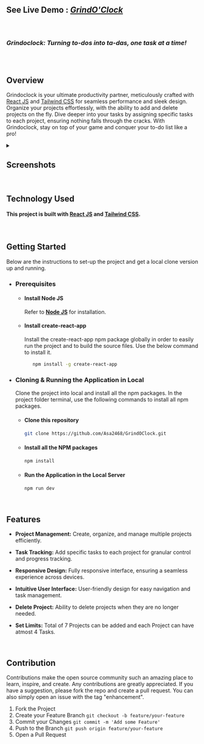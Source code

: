 ## See Live Demo : <strong><em>[GrindO'Clock](https://asa2468.github.io/GrindOClock/)</em></strong> 
<br>

##
### *Grindoclock: Turning to-dos into ta-das, one task at a time!*
##
<br>

## Overview
Grindoclock is your ultimate productivity partner, meticulously crafted with [React JS](https://reactjs.org/) and [Tailwind CSS](https://v2.tailwindcss.com/docs) for seamless performance and sleek design. Organize your projects effortlessly, with the ability to add and delete projects on the fly. Dive deeper into your tasks by assigning specific tasks to each project, ensuring nothing falls through the cracks. With Grindoclock, stay on top of your game and conquer your to-do list like a pro!
<br>
<details>
  <summary><h2>Screenshots</h2></summary>

  ![Screenshot 1](https://github.com/Asa2468/GrindOClock/blob/main/public/Screenshots/1.%20homepage_no_project_selected.png)
  ![Screenshot 2](https://github.com/Asa2468/GrindOClock/blob/main/public/Screenshots/2.%20add_new_project.png)
  ![Screenshot 3](https://github.com/Asa2468/GrindOClock/blob/main/public/Screenshots/3.%20provide_title_modal.png)
  ![Screenshot 4](https://github.com/Asa2468/GrindOClock/blob/main/public/Screenshots/4.%20provide_description_modal.png)
  ![Screenshot 5](https://github.com/Asa2468/GrindOClock/blob/main/public/Screenshots/5.%20provide_project_due_date_modal.png)
  ![Screenshot 6](https://github.com/Asa2468/GrindOClock/blob/main/public/Screenshots/6.%20individual_project_section.png)
  ![Screenshot 7](https://github.com/Asa2468/GrindOClock/blob/main/public/Screenshots/7.%20empty_task_modal.png)
  ![Screenshot 8](https://github.com/Asa2468/GrindOClock/blob/main/public/Screenshots/8.%20task_too_short_modal.png)
  ![Screenshot 9](https://github.com/Asa2468/GrindOClock/blob/main/public/Screenshots/9.%20task_limit_modal.png)
  ![Screenshot 10](https://github.com/Asa2468/GrindOClock/blob/main/public/Screenshots/10.%20project_limit_modal.png)

</details>

<br>

## Technology Used
#### This project  is built with [React JS](https://reactjs.org/) and [Tailwind CSS](https://v2.tailwindcss.com/docs).

<br>

## Getting Started
Below are the instructions to set-up the project and get a local clone version up and running.
<ul>
<li>
 
### Prerequisites
<ul>

<li>
  
  #### Install Node JS
Refer to <strong>[Node JS](https://nodejs.org/en/)</strong> for installation.
</li>
<li>
  
#### Install create-react-app
Install the create-react-app npm package globally in order to easily run the project and to build the source files. Use the below command to install it.
```sh
   npm install -g create-react-app
   ```
</li>
</ul>
</li>
<li>
  
### Cloning & Running the Application in Local

Clone the project into local and install all the npm packages. In the project folder terminal, use the following commands to install all npm packages.
<ul>
<li>
  
  #### Clone this repository
   ```sh
   git clone https://github.com/Asa2468/GrindOClock.git

   ```
</li>
<li>
  
  #### Install all the NPM packages
   ```sh
   npm install
   ```
</li>
<li>
  
  #### Run the Application in the Local Server
   ```js
   npm run dev
   ```
</li>
</ul>
</li>
</ul>

<br>

## Features
- **Project Management:**
  Create, organize, and manage multiple projects efficiently.

- **Task Tracking:**
  Add specific tasks to each project for granular control and progress tracking.

- **Responsive Design:**
  Fully responsive interface, ensuring a seamless experience across devices.
    
- **Intuitive User Interface:**
  User-friendly design for easy navigation and task management.

- **Delete Project:**
  Ability to delete projects when they are no longer needed.

- **Set Limits:**
  Total of 7 Projects can be added and each Project can have atmost 4 Tasks.

<br>

## Contribution
Contributions make the open source community such an amazing place to learn, inspire, and create. Any contributions are greatly appreciated. If you have a suggestion, please fork the repo and create a pull request. You can also simply open an issue with the tag "enhancement".
1. Fork the Project
2. Create your Feature Branch `git checkout -b feature/your-feature`
3. Commit your Changes `git commit -m 'Add some Feature'`
4. Push to the Branch `git push origin feature/your-feature`
5. Open a Pull Request

<br>
